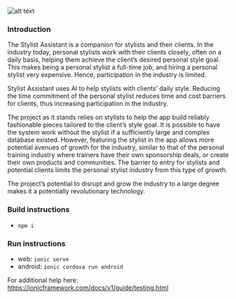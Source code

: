 ![alt text](resources/android.icon/drawable-xxxhdpi-icon.png "Stylist Assistant")

### Introduction

The Stylist Assistant is a companion for stylists and their clients. In the industry today, personal stylists work with their clients closely, often on a daily basis, helping them achieve the client’s desired personal style goal. This makes being a personal stylist a full-time job, and hiring a personal stylist very expensive. Hence, participation in the industry is limited.

Stylist Assistant uses AI to help stylists with clients’ daily style. Reducing the time commitment of the personal stylist reduces time and cost barriers for clients, thus increasing participation in the industry. 

The project as it stands relies on stylists to help the app build reliably fashionable pieces tailored to the client’s style goal. It is possible to have the system work without the stylist if a sufficiently large and complex database existed. However, featuring the stylist in the app allows more potential avenues of growth for the industry, similar to that of the personal training industry where trainers have their own sponsorship deals, or create their own products and communities. The barrier to entry for stylists and potential clients limits the personal stylist industry from this type of growth. 

The project’s potential to disrupt and grow the industry to a large degree makes it a potentially revolutionary technology. 


### Build instructions 
- `npm i`

### Run instructions 
- web: `ionic serve`
- android: `ionic cordova run android`

For additional help here: https://ionicframework.com/docs/v1/guide/testing.html
